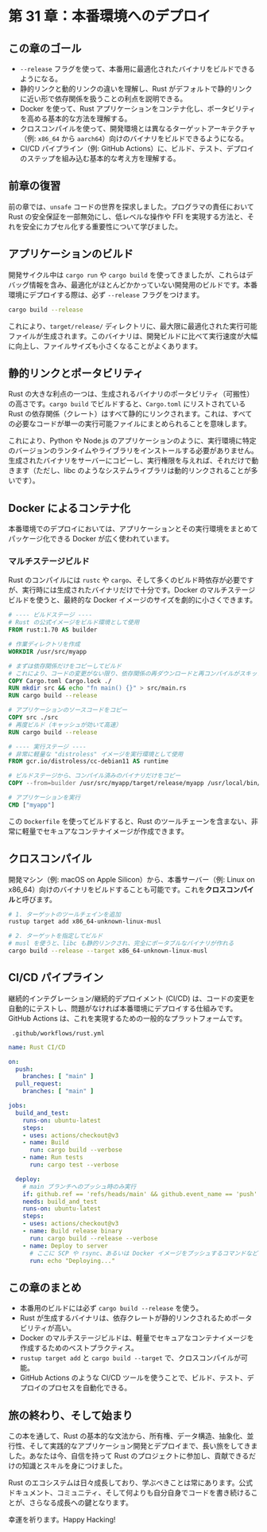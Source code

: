 # 第 31 章：本番環境へのデプロイ

## この章のゴール
- `--release` フラグを使って、本番用に最適化されたバイナリをビルドできるようになる。
- 静的リンクと動的リンクの違いを理解し、Rust がデフォルトで静的リンクに近い形で依存関係を扱うことの利点を説明できる。
- Docker を使って、Rust アプリケーションをコンテナ化し、ポータビリティを高める基本的な方法を理解する。
- クロスコンパイルを使って、開発環境とは異なるターゲットアーキテクチャ（例: `x86_64` から `aarch64`）向けのバイナリをビルドできるようになる。
- CI/CD パイプライン（例: GitHub Actions）に、ビルド、テスト、デプロイのステップを組み込む基本的な考え方を理解する。

## 前章の復習
前の章では、`unsafe` コードの世界を探求しました。プログラマの責任において Rust の安全保証を一部無効にし、低レベルな操作や FFI を実現する方法と、それを安全にカプセル化する重要性について学びました。

## アプリケーションのビルド
開発サイクル中は `cargo run` や `cargo build` を使ってきましたが、これらはデバッグ情報を含み、最適化がほとんどかかっていない開発用のビルドです。本番環境にデプロイする際は、必ず `--release` フラグをつけます。
```sh
cargo build --release
```
これにより、`target/release/` ディレクトリに、最大限に最適化された実行可能ファイルが生成されます。このバイナリは、開発ビルドに比べて実行速度が大幅に向上し、ファイルサイズも小さくなることがよくあります。

## 静的リンクとポータビリティ
Rust の大きな利点の一つは、生成されるバイナリのポータビリティ（可搬性）の高さです。`cargo build` でビルドすると、`Cargo.toml` にリストされている Rust の依存関係（クレート）はすべて静的にリンクされます。これは、すべての必要なコードが単一の実行可能ファイルにまとめられることを意味します。

これにより、Python や Node.js のアプリケーションのように、実行環境に特定のバージョンのランタイムやライブラリをインストールする必要がありません。生成されたバイナリをサーバーにコピーし、実行権限を与えれば、それだけで動きます（ただし、libc のようなシステムライブラリは動的リンクされることが多いです）。

## Docker によるコンテナ化
本番環境でのデプロイにおいては、アプリケーションとその実行環境をまとめてパッケージ化できる Docker が広く使われています。

### マルチステージビルド
Rust のコンパイルには `rustc` や `cargo`、そして多くのビルド時依存が必要ですが、実行時には生成されたバイナリだけで十分です。Docker のマルチステージビルドを使うと、最終的な Docker イメージのサイズを劇的に小さくできます。

```dockerfile
# ---- ビルドステージ ----
# Rust の公式イメージをビルド環境として使用
FROM rust:1.70 AS builder

# 作業ディレクトリを作成
WORKDIR /usr/src/myapp

# まずは依存関係だけをコピーしてビルド
# これにより、コードの変更がない限り、依存関係の再ダウンロードと再コンパイルがスキップされる
COPY Cargo.toml Cargo.lock ./
RUN mkdir src && echo "fn main() {}" > src/main.rs
RUN cargo build --release

# アプリケーションのソースコードをコピー
COPY src ./src
# 再度ビルド（キャッシュが効いて高速）
RUN cargo build --release

# ---- 実行ステージ ----
# 非常に軽量な "distroless" イメージを実行環境として使用
FROM gcr.io/distroless/cc-debian11 AS runtime

# ビルドステージから、コンパイル済みのバイナリだけをコピー
COPY --from=builder /usr/src/myapp/target/release/myapp /usr/local/bin/myapp

# アプリケーションを実行
CMD ["myapp"]
```
この `Dockerfile` を使ってビルドすると、Rust のツールチェーンを含まない、非常に軽量でセキュアなコンテナイメージが作成できます。

## クロスコンパイル
開発マシン（例: macOS on Apple Silicon）から、本番サーバー（例: Linux on x86_64）向けのバイナリをビルドすることも可能です。これを**クロスコンパイル**と呼びます。
```sh
# 1. ターゲットのツールチェインを追加
rustup target add x86_64-unknown-linux-musl

# 2. ターゲットを指定してビルド
# musl を使うと、libc も静的リンクされ、完全にポータブルなバイナリが作れる
cargo build --release --target x86_64-unknown-linux-musl
```

## CI/CD パイプライン
継続的インテグレーション/継続的デプロイメント (CI/CD) は、コードの変更を自動的にテストし、問題がなければ本番環境にデプロイする仕組みです。GitHub Actions は、これを実現するための一般的なプラットフォームです。

` .github/workflows/rust.yml`
```yaml
name: Rust CI/CD

on:
  push:
    branches: [ "main" ]
  pull_request:
    branches: [ "main" ]

jobs:
  build_and_test:
    runs-on: ubuntu-latest
    steps:
    - uses: actions/checkout@v3
    - name: Build
      run: cargo build --verbose
    - name: Run tests
      run: cargo test --verbose

  deploy:
    # main ブランチへのプッシュ時のみ実行
    if: github.ref == 'refs/heads/main' && github.event_name == 'push'
    needs: build_and_test
    runs-on: ubuntu-latest
    steps:
    - uses: actions/checkout@v3
    - name: Build release binary
      run: cargo build --release --verbose
    - name: Deploy to server
      # ここに SCP や rsync、あるいは Docker イメージをプッシュするコマンドなどを記述する
      run: echo "Deploying..."
```

## この章のまとめ
- 本番用のビルドには必ず `cargo build --release` を使う。
- Rust が生成するバイナリは、依存クレートが静的リンクされるためポータビリティが高い。
- Docker のマルチステージビルドは、軽量でセキュアなコンテナイメージを作成するためのベストプラクティス。
- `rustup target add` と `cargo build --target` で、クロスコンパイルが可能。
- GitHub Actions のような CI/CD ツールを使うことで、ビルド、テスト、デプロイのプロセスを自動化できる。

## 旅の終わり、そして始まり
この本を通して、Rust の基本的な文法から、所有権、データ構造、抽象化、並行性、そして実践的なアプリケーション開発とデプロイまで、長い旅をしてきました。あなたは今、自信を持って Rust のプロジェクトに参加し、貢献できるだけの知識とスキルを身につけました。

Rust のエコシステムは日々成長しており、学ぶべきことは常にあります。公式ドキュメント、コミュニティ、そして何よりも自分自身でコードを書き続けることが、さらなる成長への鍵となります。

幸運を祈ります。Happy Hacking!

